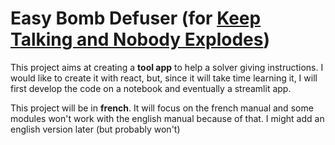 # Easy Bomb Defuser (for [Keep Talking and Nobody Explodes](https://keeptalkinggame.com/))

This project aims at creating a **tool app** to help a solver giving instructions.
I would like to create it with react, but, since it will take time learning it, I will first develop the code on a notebook and eventually a streamlit app.

This project will be in **french**. It will focus on the french manual and some modules won't work with the english manual because of that.
I might add an english version later (but probably won't)